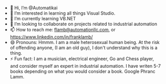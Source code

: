- 👋 Hi, I’m @Automatikai
- 👀 I’m interested in learning all things Visual Studio.
- 🌱 I’m currently learning VB.NET
- 💞️ I’m looking to collaborate on projects related to industrial automation
- 📫 How to reach me: flamb@automationllc.com, or https://www.linkedin.com/in/franklamb/
- 😄 Pronouns: Hmmm. I am a male heterosexual human being. At the risk of offending anyone, (I am an old guy), I don't understand why this is a thing.
- ⚡ Fun fact: I am a musician, electrical engineer, Go and Chess player, and consider myself an expert in industrial automation. I have writen 5-7 books depending on what you would consider a book. Google Phranc Lamm.

<!---
Automatikai/Automatikai is a ✨ special ✨ repository because its `README.md` (this file) appears on your GitHub profile.
You can click the Preview link to take a look at your changes.
--->
